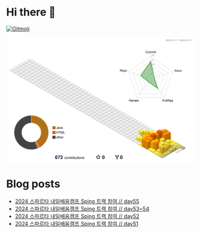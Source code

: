 # Hi there 👋
<a href="https://gitmoji.dev">
  <img
    src="https://img.shields.io/badge/gitmoji-%20😜%20😍-FFDD67.svg?style=flat-square"
    alt="Gitmoji"
  />
</a>

<!--
**chews26/chews26** is a ✨ _special_ ✨ repository because its `README.md` (this file) appears on your GitHub profile.

Here are some ideas to get you started:

- 🔭 I’m currently working on ...
- 🌱 I’m currently learning ...
- 👯 I’m looking to collaborate on ...
- 🤔 I’m looking for help with ...
- 💬 Ask me about ...
- 📫 How to reach me: ...
- 😄 Pronouns: ...
- ⚡ Fun fact: ...
-->
![](./profile-3d-contrib/profile-season-animate.svg)

# Blog posts
<!-- BLOG-POST-LIST:START -->
- [2024 스파르타 내일배움캠프 Sping 트랙 참여 // day55](https://shinelee26.tistory.com/60)
- [2024 스파르타 내일배움캠프 Sping 트랙 참여 // day53~54](https://shinelee26.tistory.com/59)
- [2024 스파르타 내일배움캠프 Sping 트랙 참여 // day52](https://shinelee26.tistory.com/58)
- [2024 스파르타 내일배움캠프 Sping 트랙 참여 // day51](https://shinelee26.tistory.com/57)
<!-- BLOG-POST-LIST:END -->
